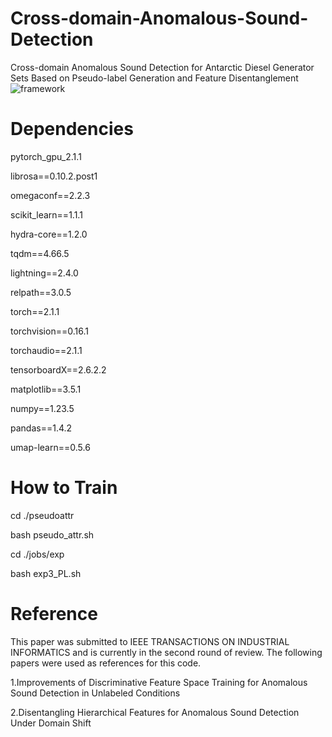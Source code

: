 # Cross-domain-Anomalous-Sound-Detection
Cross-domain Anomalous Sound Detection for Antarctic Diesel Generator Sets Based on Pseudo-label Generation and Feature Disentanglement
![framework](https://github.com/user-attachments/assets/14f04a58-1df7-4727-a004-7f362f02ec62)
# Dependencies
pytorch_gpu_2.1.1

librosa==0.10.2.post1

omegaconf==2.2.3

scikit_learn==1.1.1

hydra-core==1.2.0

tqdm==4.66.5

lightning==2.4.0

relpath==3.0.5

torch==2.1.1

torchvision==0.16.1

torchaudio==2.1.1

tensorboardX==2.6.2.2

matplotlib==3.5.1

numpy==1.23.5

pandas==1.4.2

umap-learn==0.5.6
# How to Train
cd ./pseudoattr

bash pseudo_attr.sh

cd ./jobs/exp

bash exp3_PL.sh
# Reference
This paper was submitted to IEEE TRANSACTIONS ON INDUSTRIAL INFORMATICS and is currently in the second round of review. The following papers were used as references for this code.

1.Improvements of Discriminative Feature Space Training for Anomalous Sound Detection in Unlabeled Conditions

2.Disentangling Hierarchical Features for Anomalous Sound Detection Under Domain Shift
